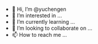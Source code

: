 - 👋 Hi, I’m @yuchengen
- 👀 I’m interested in ...
- 🌱 I’m currently learning ...
- 💞️ I’m looking to collaborate on ...
- 📫 How to reach me ...

<!---
yuchengen/yuchengen is a ✨ special ✨ repository because its `README.md` (this file) appears on your GitHub profile.
You can click the Preview link to take a look at your changes.
--->
